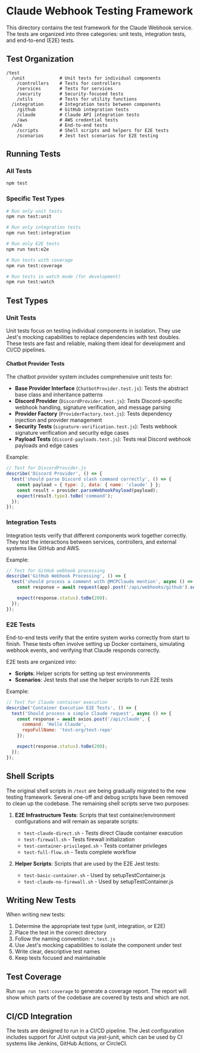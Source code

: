 # Claude Webhook Testing Framework

This directory contains the test framework for the Claude Webhook service. The tests are organized into three categories: unit tests, integration tests, and end-to-end (E2E) tests.

## Test Organization

```
/test
  /unit             # Unit tests for individual components
    /controllers    # Tests for controllers
    /services       # Tests for services
    /security       # Security-focused tests
    /utils          # Tests for utility functions
  /integration      # Integration tests between components
    /github         # GitHub integration tests
    /claude         # Claude API integration tests
    /aws            # AWS credential tests
  /e2e              # End-to-end tests
    /scripts        # Shell scripts and helpers for E2E tests
    /scenarios      # Jest test scenarios for E2E testing
```

## Running Tests

### All Tests

```bash
npm test
```

### Specific Test Types

```bash
# Run only unit tests
npm run test:unit

# Run only integration tests
npm run test:integration

# Run only E2E tests
npm run test:e2e

# Run tests with coverage
npm run test:coverage

# Run tests in watch mode (for development)
npm run test:watch
```

## Test Types

### Unit Tests

Unit tests focus on testing individual components in isolation. They use Jest's mocking capabilities to replace dependencies with test doubles. These tests are fast and reliable, making them ideal for development and CI/CD pipelines.

#### Chatbot Provider Tests

The chatbot provider system includes comprehensive unit tests for:

- **Base Provider Interface** (`ChatbotProvider.test.js`): Tests the abstract base class and inheritance patterns
- **Discord Provider** (`DiscordProvider.test.js`): Tests Discord-specific webhook handling, signature verification, and message parsing
- **Provider Factory** (`ProviderFactory.test.js`): Tests dependency injection and provider management
- **Security Tests** (`signature-verification.test.js`): Tests webhook signature verification and security edge cases
- **Payload Tests** (`discord-payloads.test.js`): Tests real Discord webhook payloads and edge cases

Example:

```javascript
// Test for DiscordProvider.js
describe('Discord Provider', () => {
  test('should parse Discord slash command correctly', () => {
    const payload = { type: 2, data: { name: 'claude' } };
    const result = provider.parseWebhookPayload(payload);
    expect(result.type).toBe('command');
  });
});
```

### Integration Tests

Integration tests verify that different components work together correctly. They test the interactions between services, controllers, and external systems like GitHub and AWS.

Example:

```javascript
// Test for GitHub webhook processing
describe('GitHub Webhook Processing', () => {
  test('should process a comment with @MCPClaude mention', async () => {
    const response = await request(app).post('/api/webhooks/github').send(webhookPayload);

    expect(response.status).toBe(200);
  });
});
```

### E2E Tests

End-to-end tests verify that the entire system works correctly from start to finish. These tests often involve setting up Docker containers, simulating webhook events, and verifying that Claude responds correctly.

E2E tests are organized into:

- **Scripts**: Helper scripts for setting up test environments
- **Scenarios**: Jest tests that use the helper scripts to run E2E tests

Example:

```javascript
// Test for Claude container execution
describe('Container Execution E2E Tests', () => {
  test('Should process a simple Claude request', async () => {
    const response = await axios.post('/api/claude', {
      command: 'Hello Claude',
      repoFullName: 'test-org/test-repo'
    });

    expect(response.status).toBe(200);
  });
});
```

## Shell Scripts

The original shell scripts in `/test` are being gradually migrated to the new testing framework. Several one-off and debug scripts have been removed to clean up the codebase. The remaining shell scripts serve two purposes:

1. **E2E Infrastructure Tests**: Scripts that test container/environment configurations and will remain as separate scripts:

   - `test-claude-direct.sh` - Tests direct Claude container execution
   - `test-firewall.sh` - Tests firewall initialization
   - `test-container-privileged.sh` - Tests container privileges
   - `test-full-flow.sh` - Tests complete workflow

2. **Helper Scripts**: Scripts that are used by the E2E Jest tests:
   - `test-basic-container.sh` - Used by setupTestContainer.js
   - `test-claude-no-firewall.sh` - Used by setupTestContainer.js

## Writing New Tests

When writing new tests:

1. Determine the appropriate test type (unit, integration, or E2E)
2. Place the test in the correct directory
3. Follow the naming convention: `*.test.js`
4. Use Jest's mocking capabilities to isolate the component under test
5. Write clear, descriptive test names
6. Keep tests focused and maintainable

## Test Coverage

Run `npm run test:coverage` to generate a coverage report. The report will show which parts of the codebase are covered by tests and which are not.

## CI/CD Integration

The tests are designed to run in a CI/CD pipeline. The Jest configuration includes support for JUnit output via jest-junit, which can be used by CI systems like Jenkins, GitHub Actions, or CircleCI.
